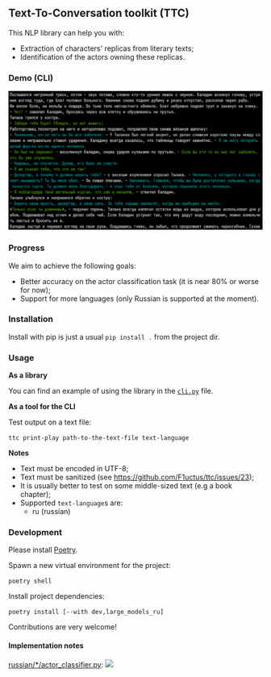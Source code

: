 ## Text-To-Conversation toolkit (TTC)

This NLP library can help you with:

- Extraction of characters' replicas from literary texts;
- Identification of the actors owning these replicas.

### Demo (CLI)

![](assets/demo-cli.png)

### Progress

We aim to achieve the following goals:

- Better accuracy on the actor classification task
  (it is near 80% or worse for now);
- Support for more languages
  (only Russian is supported at the moment).

### Installation

Install with pip is just a usual `pip install .` from the project dir.

### Usage

**As a library**

You can find an example of using the library in the [`cli.py`](ttc/cli.py) file.

**As a tool for the CLI**

Test output on a text file:

```console
ttc print-play path-to-the-text-file text-language
```

**Notes**

- Text must be encoded in UTF-8;
- Text must be sanitized (see https://github.com/F1uctus/ttc/issues/23);
- It is usually better to test on some middle-sized text (e.g a book chapter);
- Supported `text-language`s are:
    + ru (russian)

### Development

Please install [Poetry](https://python-poetry.org).

Spawn a new virtual environment for the project:

```console
poetry shell
```

Install project dependencies:

```console
poetry install [--with dev,large_models_ru]
```

Contributions are very welcome!

#### Implementation notes

[russian/*/actor_classifier.py](ttc/language/russian/pipelines/actor_classifier.py):
![](http://www.plantuml.com/plantuml/svg/ZLLHYzf047xVNp5SNxIWnTAZ89vSMoeSs4FmqHD9udWknjsmMTlQMkWFw6DV--VkbtGdkycOfENqGMTsltpVV3DClCrjPEnXdugjN2FWFhD7M6EU69bPgPN8Tr9baOdsa4g5zfWXQ6EtMfpTE0wBy5q0JBIoS_aDOV0sPFVH7aUZJrhfyHW-w8EHQCGF8QoqAKAIHdakDyTLb5XjSY4MBvVGwurXgdKcFE_LdKL3GNm4wyfACR-2AFSG-e8XzFjzM6G6FozzQ31BPHA5JE5NMuIYf2He7zLwHQRW1WA-NtIZE2mavgxuAI5UO1nVNx_nSgw-wgPYdB7cy0PclfY2PEQYUROJvIFqV7KOVjbpoVSWHl4O03eh687i3RfmOfVGWq5XQFGg7Z-e0jifGFGvqUbvInRJoJAWe2C9nB2ddx-vNHufVDce3gc5SdPL2ne-F6e8Jtz-_QSNJdN6LPDemV_E3VvH-UT5e27A-iLvqcwIyqZqYw6hl1YTL8-50bloMXkBPXu0bHDcRG2USPDZP99jfnJiDYoLDA9EojOOK4lRzbYOJBf9EPkerWxh9rK9lyUDDlYHhjXUMvvX5viakRR5G24gGZR8ruAJIyr9bQEXruwBwOHam_gU-RmhKPNLPXqju6LcA_ccNoOI3MPspI3HoDlUouLztMqjAuMrZJx18aRx1L7nq0C0Q9kVt-H9bAPnbEpQk_mFCuo-h6U-jbR7IXPH1jmelgkdhJOrDE-rmk17fdLUEWdrKiXC_C9sVopY5jNwi4__0W00)
